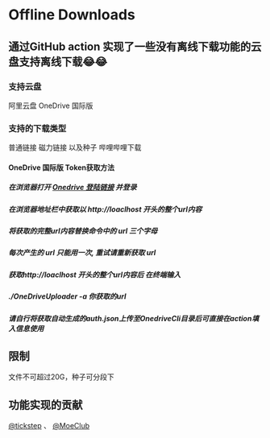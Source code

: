 # Offline Downloads
## 通过GitHub action 实现了一些没有离线下载功能的云盘支持离线下载😂😂
### 支持云盘
阿里云盘
OneDrive 国际版
### 支持的下载类型
普通链接 磁力链接 以及种子 哔哩哔哩下载
#### OneDrive 国际版 Token获取方法
##### 在浏览器打开 [Onedrive 登陆链接](https://login.microsoftonline.com/common/oauth2/v2.0/authorize?client_id=78d4dc35-7e46-42c6-9023-2d39314433a5&response_type=code&redirect_uri=http://localhost/onedrive-login&response_mode=query&scope=offline_access%20User.Read%20Files.ReadWrite.All) 并登录
##### 在浏览器地址栏中获取以 http://loaclhost 开头的整个url内容
##### 将获取的完整url内容替换命令中的 url 三个字母
##### 每次产生的 url 只能用一次, 重试请重新获取 url
##### 获取http://loaclhost 开头的整个url内容后 在终端输入
##### ./OneDriveUploader -a 你获取的url
##### 请自行将获取自动生成的auth.json上传至OnedriveCli目录后可直接在action填入信息使用
## 限制
文件不可超过20G，种子可分段下
## 功能实现的贡献
[@tickstep](https://github.com/tickstep/aliyunpan)
、
[@MoeClub](https://github.com/MoeClub/OneList)
